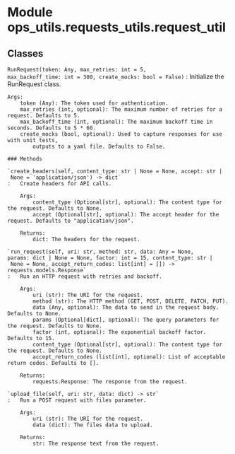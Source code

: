 Module ops_utils.requests_utils.request_util
============================================

Classes
-------

`RunRequest(token: Any, max_retries: int = 5, max_backoff_time: int = 300, create_mocks: bool = False)`
:   Initialize the RunRequest class.
    
    Args:
        token (Any): The token used for authentication.
        max_retries (int, optional): The maximum number of retries for a request. Defaults to 5.
        max_backoff_time (int, optional): The maximum backoff time in seconds. Defaults to 5 * 60.
        create_mocks (bool, optional): Used to capture responses for use with unit tests,
            outputs to a yaml file. Defaults to False.

    ### Methods

    `create_headers(self, content_type: str | None = None, accept: str | None = 'application/json') ‑> dict`
    :   Create headers for API calls.
        
        Args:
            content_type (Optional[str], optional): The content type for the request. Defaults to None.
            accept (Optional[str], optional): The accept header for the request. Defaults to "application/json".
        
        Returns:
            dict: The headers for the request.

    `run_request(self, uri: str, method: str, data: Any = None, params: dict | None = None, factor: int = 15, content_type: str | None = None, accept_return_codes: list[int] = []) ‑> requests.models.Response`
    :   Run an HTTP request with retries and backoff.
        
        Args:
            uri (str): The URI for the request.
            method (str): The HTTP method (GET, POST, DELETE, PATCH, PUT).
            data (Any, optional): The data to send in the request body. Defaults to None.
            params (Optional[dict], optional): The query parameters for the request. Defaults to None.
            factor (int, optional): The exponential backoff factor. Defaults to 15.
            content_type (Optional[str], optional): The content type for the request. Defaults to None.
            accept_return_codes (list[int], optional): List of acceptable return codes. Defaults to [].
        
        Returns:
            requests.Response: The response from the request.

    `upload_file(self, uri: str, data: dict) ‑> str`
    :   Run a POST request with files parameter.
        
        Args:
            uri (str): The URI for the request.
            data (dict): The files data to upload.
        
        Returns:
            str: The response text from the request.